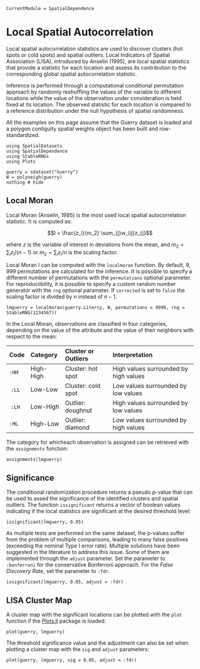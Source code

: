 ```@meta
CurrentModule = SpatialDependence
```

# Local Spatial Autocorrelation

Local spatial autocorrelation statistics are used to discover clusters (hot spots or cold spots) and spatial outliers. Local Indicators of Spatial Association (LISA), introduced by Anselin (1995), are local spatial statistics that provide a statistic for each location and assess its contribution to the corresponding global spatial autocorrelation statistic.

Inference is performed through a computational conditional permutation approach by randomly reshuffling the values of the variable to different locations while the value of the observation under consideration is held fixed at its location. The observed statistic for each location is compared to a reference distribution under the null hypothesis of spatial randomness.

All the examples on this page assume that the Guerry dataset is loaded and a polygon contiguity spatial weights object has been built and row-standardized.
```@example lscor
using SpatialDatasets
using SpatialDependence
using StableRNGs
using Plots

guerry = sdataset("Guerry")
W = polyneigh(guerry) 
nothing # hide
```

## Local Moran

Local Moran (Anselin, 1995) is the most used local spatial autocorrelation statistic. It is computed as:
```math
I = \frac{z_i}{m_2} \sum_{j}w_{ij}z_{j}
```
where $z$ is the variable of interest in deviations from the mean, and $m_2 = \sum_{i}z_i / (n - 1)$ or  $m_2 = \sum_{i}z_i / n$ is the scaling factor.

Local Moran I can be computed with the `localmoran` function. By default, $9,999$ permutations are calculated for the inference. It is possible to specify a different number of permutations with the `permutations` optional parameter. For reproduciibility, it is possible to specify a custom random number generator with the `rng` optional parameter. If `corrected` is set to `false` the scaling factor is divided by $n$ instead of $n - 1$.
```@example lscor
lmguerry = localmoran(guerry.Litercy, W, permutations = 9999, rng = StableRNG(1234567))
```

In the Local Moran, observations are classified in four categories, depending on the value of the attribute and the value of their neighbors with respect to the mean:

| Code   | Category    | Cluster or Outliers | Interpretation                         |
|:-------|:------------|:--------------------|:---------------------------------------|
| `:HH`  | High-High   | Cluster: hot spot   | High values surrounded by high values  |
| `:LL`  | Low-Low     | Cluster: cold spot  | Low values surrounded by low values    |
| `:LH`  | Low-High    | Outlier: doughnut   | High values surrounded by low values   |
| `:HL`  | High-Low    | Outlier: diamond    | Low values surrounded by high values   |

The category for whicheach observation is assigned can be retrieved with the `assignments` function:
```@example lscor
assignments(lmguerry)
```

## Significance

The conditional randomization procedure returns a pseudo p-value that can be used to assed the significance of the identified clusters and spatial outliers. The function `issignificant` returns a vector of boolean values indicating if the local statistics are significant at the desired threshold level:
```@example lscor
issignificant(lmguerry, 0.05)
```

As multiple tests are performed on the same dataset, the p-values suffer from the problem of multiple comparisons, leading to many false positives (exceeding the nominal Type I error rate). Multiple solutions have been suggested in the literature to address this issue. Some of them are implemented through the `adjust` parameter. Set the parameter to `:bonferroni` for the conservative Bonferroni approach. For the *False Discovery Rate*, set the parameter to `:fdr`. 

```@example lscor
issignificant(lmguerry, 0.05, adjust = :fdr)
```

## LISA Cluster Map

A cluster map with the significant locations can be plotted with the `plot` function if the [Plots.jl](http://docs.juliaplots.org) package is loaded:
```@example lscor
plot(guerry, lmguerry)
```

The threshold significance value and the adjustment can also be set when plotting a cluster map with the `sig` and `adjust` parameters:
```@example lscor
plot(guerry, lmguerry, sig = 0.05, adjust = :fdr)
```
